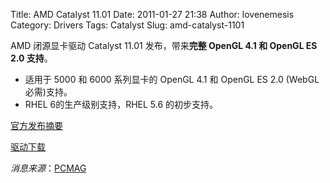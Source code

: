 Title: AMD Catalyst 11.01
Date: 2011-01-27 21:38
Author: lovenemesis
Category: Drivers
Tags: Catalyst
Slug: amd-catalyst-1101

AMD 闭源显卡驱动 Catalyst 11.01 发布，带来**完整 OpenGL 4.1 和 OpenGL ES
2.0 支持**。

-   适用于 5000 和 6000 系列显卡的 OpenGL 4.1 和 OpenGL ES 2.0 (WebGL
    必需)支持。
-   RHEL 6的生产级别支持，RHEL 5.6 的初步支持。

[官方发布摘要](http://www2.ati.com/relnotes/Catalyst_11.1_Linux_Installer.pdf)

[驱动下载  
](http://www2.ati.com/drivers/linux/ati-driver-installer-11-1-x86.x86_64.run)  

*消息来源*：[PCMAG](http://www.pcmag.com/article2/0,2817,2376716,00.asp?kc=PCRSS03069TX1K0001121&utm_source=feedburner&utm_medium=feed&utm_campaign=Feed%3A+ziffdavis%2Fpcmag%2Fbreakingnews+%28PCMag.com+Breaking+News%29&utm_content=Twitter)
